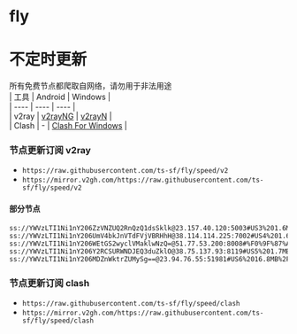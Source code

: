 # fly
# 不定时更新
所有免费节点都爬取自网络，请勿用于非法用途  
|  工具  | Android  | Windows  |  
|  ----  | ----   | ----  |  
| v2ray  | [v2rayNG](https://github.com/2dust/v2rayNG/releases) | [v2rayN](https://github.com/2dust/v2rayN/releases) |  
| Clash  | - | [Clash For Windows](https://github.com/2dust/clashN/releases) | 
  
### 节点更新订阅  v2ray
- `https://raw.githubusercontent.com/ts-sf/fly/speed/v2`  
- `https://mirror.v2gh.com/https://raw.githubusercontent.com/ts-sf/fly/speed/v2`  

#### 部分节点  
``` 
ss://YWVzLTI1Ni1nY206ZzVNZUQ2RnQzQ1dsSklk@23.157.40.120:5003#US3%201.6MB%2Fs
ss://YWVzLTI1Ni1nY206UmV4bkJnVTdFVjVBRHhH@38.114.114.225:7002#US4%201.6MB%2Fs
ss://YWVzLTI1Ni1nY206WEtGS2wyclVMaklwNzQ=@51.77.53.200:8008#%F0%9F%87%AB%F0%9F%87%B7FR%E6%B3%95%E5%9B%BD%20933.9KB%2Fs
ss://YWVzLTI1Ni1nY206Y2RCSURWNDJEQ3duZklO@38.75.137.93:8119#US5%201.7MB%2Fs
ss://YWVzLTI1Ni1nY206MDZnWktrZUMySg==@23.94.76.55:51981#US6%2016.8MB%2Fs
```
### 节点更新订阅  clash
- `https://raw.githubusercontent.com/ts-sf/fly/speed/clash`  
- `https://mirror.v2gh.com/https://raw.githubusercontent.com/ts-sf/fly/speed/clash`  


